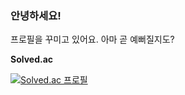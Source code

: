 ### 안녕하세요!

프로필을 꾸미고 있어요. 아마 곧 예뻐질지도?

**Solved.ac**

[![Solved.ac
프로필](http://mazassumnida.wtf/api/v2/generate_badge?boj=qilip)](https://solved.ac/qilip)
